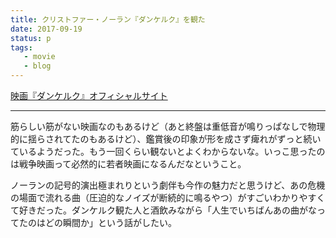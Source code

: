 ```yaml
---
title: クリストファー・ノーラン『ダンケルク』を観た
date: 2017-09-19
status: p
tags:
   - movie
   - blog
---
```


[映画『ダンケルク』オフィシャルサイト](http://wwws.warnerbros.co.jp/dunkirk/)

---

筋らしい筋がない映画なのもあるけど（あと終盤は重低音が鳴りっぱなしで物理的に揺らされてたのもあるけど）、鑑賞後の印象が形を成さず痺れがずっと続いているようだった。もう一回くらい観ないとよくわからないな。いっこ思ったのは戦争映画って必然的に若者映画になるんだなということ。

ノーランの記号的演出極まれりという劇伴も今作の魅力だと思うけど、あの危機の場面で流れる曲（圧迫的なノイズが断続的に鳴るやつ）がすごいわかりやすくて好きだった。ダンケルク観た人と酒飲みながら「人生でいちばんあの曲がなってたのはどの瞬間か」という話がしたい。
